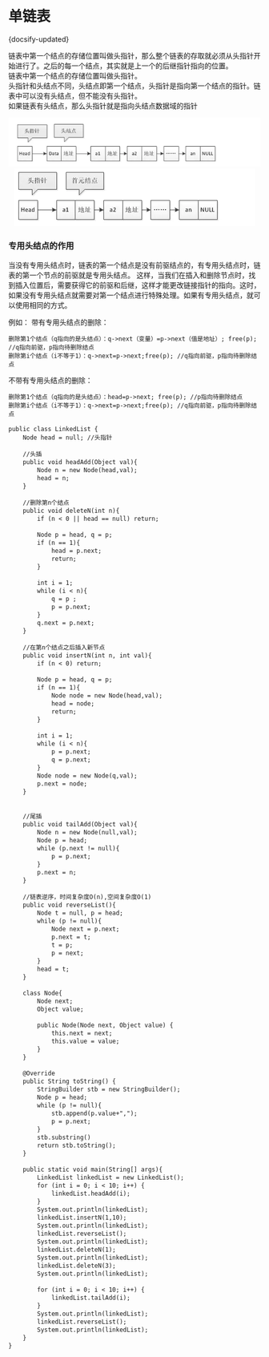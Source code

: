 
# 单链表
{docsify-updated}

链表中第一个结点的存储位置叫做头指针，那么整个链表的存取就必须从头指针开始进行了。之后的每一个结点，其实就是上一个的后继指针指向的位置。  
链表中第一个结点的存储位置叫做头指针。  
头指针和头结点不同，头结点即第一个结点，头指针是指向第一个结点的指针。链表中可以没有头结点，但不能没有头指针。  
如果链表有头结点，那么头指针就是指向头结点数据域的指针

<center><img src="pics/head-node.webp" alt="" width=""></center>
<center><img src="pics/no-head-node-list.webp" alt="" width=""></center>

### 专用头结点的作用
当没有专用头结点时，链表的第一个结点是没有前驱结点的，有专用头结点时，链表的第一个节点的前驱就是专用头结点。
这样，当我们在插入和删除节点时，找到插入位置后，需要获得它的前驱和后继，这样才能更改链接指针的指向。这时，如果没有专用头结点就需要对第一个结点进行特殊处理。如果有专用头结点，就可以使用相同的方式。

例如：
带有专用头结点的删除：
```
删除第1个结点（q指向的是头结点）：q->next（变量）=p->next（值是地址）; free(p); //q指向前驱，p指向待删除结点
删除第i个结点（i不等于1）：q->next=p->next;free(p); //q指向前驱，p指向待删除结点
```

不带有专用头结点的删除：
```
删除第1个结点（q指向的是头结点）：head=p->next; free(p); //p指向待删除结点
删除第i个结点（i不等于1）：q->next=p->next;free(p); //q指向前驱，p指向待删除结点
```

```
public class LinkedList {
    Node head = null; //头指针

    //头插
    public void headAdd(Object val){
        Node n = new Node(head,val);
        head = n;
    }

    //删除第n个结点
    public void deleteN(int n){
        if (n < 0 || head == null) return;

        Node p = head, q = p;
        if (n == 1){
            head = p.next;
            return;
        }

        int i = 1;
        while (i < n){
            q = p ;
            p = p.next;
        }
        q.next = p.next;
    }

    //在第n个结点之后插入新节点
    public void insertN(int n, int val){
        if (n < 0) return;

        Node p = head, q = p;
        if (n == 1){
            Node node = new Node(head,val);
            head = node;
            return;
        }

        int i = 1;
        while (i < n){
            p = p.next;
            q = p.next;
        }
        Node node = new Node(q,val);
        p.next = node;
    }


    //尾插
    public void tailAdd(Object val){
        Node n = new Node(null,val);
        Node p = head;
        while (p.next != null){
            p = p.next;
        }
        p.next = n;
    }

    //链表逆序，时间复杂度O(n),空间复杂度O(1)
    public void reverseList(){
        Node t = null, p = head;
        while (p != null){
            Node next = p.next;
            p.next = t;
            t = p;
            p = next;
        }
        head = t;
    }

    class Node{
        Node next;
        Object value;

        public Node(Node next, Object value) {
            this.next = next;
            this.value = value;
        }
    }

    @Override
    public String toString() {
        StringBuilder stb = new StringBuilder();
        Node p = head;
        while (p != null){
            stb.append(p.value+",");
            p = p.next;
        }
        stb.substring()
        return stb.toString();
    }

    public static void main(String[] args){
        LinkedList linkedList = new LinkedList();
        for (int i = 0; i < 10; i++) {
            linkedList.headAdd(i);
        }
        System.out.println(linkedList);
        linkedList.insertN(1,10);
        System.out.println(linkedList);
        linkedList.reverseList();
        System.out.println(linkedList);
        linkedList.deleteN(1);
        System.out.println(linkedList);
        linkedList.deleteN(3);
        System.out.println(linkedList);

        for (int i = 0; i < 10; i++) {
            linkedList.tailAdd(i);
        }
        System.out.println(linkedList);
        linkedList.reverseList();
        System.out.println(linkedList);
    }
}
```